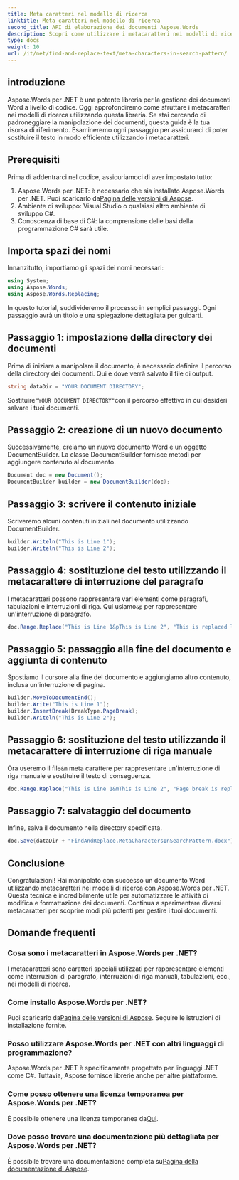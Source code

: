 ```yaml
---
title: Meta caratteri nel modello di ricerca
linktitle: Meta caratteri nel modello di ricerca
second_title: API di elaborazione dei documenti Aspose.Words
description: Scopri come utilizzare i metacaratteri nei modelli di ricerca con Aspose.Words per .NET in questa guida dettagliata passo passo. Ottimizza l'elaborazione dei tuoi documenti.
type: docs
weight: 10
url: /it/net/find-and-replace-text/meta-characters-in-search-pattern/
---
```

## introduzione

Aspose.Words per .NET è una potente libreria per la gestione dei documenti Word a livello di codice. Oggi approfondiremo come sfruttare i metacaratteri nei modelli di ricerca utilizzando questa libreria. Se stai cercando di padroneggiare la manipolazione dei documenti, questa guida è la tua risorsa di riferimento. Esamineremo ogni passaggio per assicurarci di poter sostituire il testo in modo efficiente utilizzando i metacaratteri.

## Prerequisiti

Prima di addentrarci nel codice, assicuriamoci di aver impostato tutto:

1.  Aspose.Words per .NET: è necessario che sia installato Aspose.Words per .NET. Puoi scaricarlo da[Pagina delle versioni di Aspose](https://releases.aspose.com/words/net/).
2. Ambiente di sviluppo: Visual Studio o qualsiasi altro ambiente di sviluppo C#.
3. Conoscenza di base di C#: la comprensione delle basi della programmazione C# sarà utile.

## Importa spazi dei nomi

Innanzitutto, importiamo gli spazi dei nomi necessari:

```csharp
using System;
using Aspose.Words;
using Aspose.Words.Replacing;
```

In questo tutorial, suddivideremo il processo in semplici passaggi. Ogni passaggio avrà un titolo e una spiegazione dettagliata per guidarti.

## Passaggio 1: impostazione della directory dei documenti

Prima di iniziare a manipolare il documento, è necessario definire il percorso della directory dei documenti. Qui è dove verrà salvato il file di output.

```csharp
string dataDir = "YOUR DOCUMENT DIRECTORY";
```

 Sostituire`"YOUR DOCUMENT DIRECTORY"`con il percorso effettivo in cui desideri salvare i tuoi documenti.

## Passaggio 2: creazione di un nuovo documento

Successivamente, creiamo un nuovo documento Word e un oggetto DocumentBuilder. La classe DocumentBuilder fornisce metodi per aggiungere contenuto al documento.

```csharp
Document doc = new Document();
DocumentBuilder builder = new DocumentBuilder(doc);
```

## Passaggio 3: scrivere il contenuto iniziale

Scriveremo alcuni contenuti iniziali nel documento utilizzando DocumentBuilder.

```csharp
builder.Writeln("This is Line 1");
builder.Writeln("This is Line 2");
```

## Passaggio 4: sostituzione del testo utilizzando il metacarattere di interruzione del paragrafo

 I metacaratteri possono rappresentare vari elementi come paragrafi, tabulazioni e interruzioni di riga. Qui usiamo`&p` per rappresentare un'interruzione di paragrafo.

```csharp
doc.Range.Replace("This is Line 1&pThis is Line 2", "This is replaced line");
```

## Passaggio 5: passaggio alla fine del documento e aggiunta di contenuto

Spostiamo il cursore alla fine del documento e aggiungiamo altro contenuto, inclusa un'interruzione di pagina.

```csharp
builder.MoveToDocumentEnd();
builder.Write("This is Line 1");
builder.InsertBreak(BreakType.PageBreak);
builder.Writeln("This is Line 2");
```

## Passaggio 6: sostituzione del testo utilizzando il metacarattere di interruzione di riga manuale

 Ora useremo il file`&m` meta carattere per rappresentare un'interruzione di riga manuale e sostituire il testo di conseguenza.

```csharp
doc.Range.Replace("This is Line 1&mThis is Line 2", "Page break is replaced with new text.");
```

## Passaggio 7: salvataggio del documento

Infine, salva il documento nella directory specificata.

```csharp
doc.Save(dataDir + "FindAndReplace.MetaCharactersInSearchPattern.docx");
```

## Conclusione

Congratulazioni! Hai manipolato con successo un documento Word utilizzando metacaratteri nei modelli di ricerca con Aspose.Words per .NET. Questa tecnica è incredibilmente utile per automatizzare le attività di modifica e formattazione dei documenti. Continua a sperimentare diversi metacaratteri per scoprire modi più potenti per gestire i tuoi documenti.

## Domande frequenti

### Cosa sono i metacaratteri in Aspose.Words per .NET?
I metacaratteri sono caratteri speciali utilizzati per rappresentare elementi come interruzioni di paragrafo, interruzioni di riga manuali, tabulazioni, ecc., nei modelli di ricerca.

### Come installo Aspose.Words per .NET?
 Puoi scaricarlo da[Pagina delle versioni di Aspose](https://releases.aspose.com/words/net/). Seguire le istruzioni di installazione fornite.

### Posso utilizzare Aspose.Words per .NET con altri linguaggi di programmazione?
Aspose.Words per .NET è specificamente progettato per linguaggi .NET come C#. Tuttavia, Aspose fornisce librerie anche per altre piattaforme.

### Come posso ottenere una licenza temporanea per Aspose.Words per .NET?
 È possibile ottenere una licenza temporanea da[Qui](https://purchase.aspose.com/temporary-license/).

### Dove posso trovare una documentazione più dettagliata per Aspose.Words per .NET?
 È possibile trovare una documentazione completa su[Pagina della documentazione di Aspose](https://reference.aspose.com/words/net/).